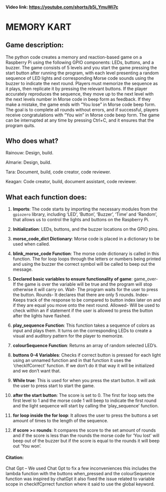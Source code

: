 #### Video link: https://youtube.com/shorts/b5i_YmuWi7c

# MEMORY KART #

## Game description:

The python code creates a memory and reaction-based game on a Raspberry Pi using the following GPIO components: LEDs, buttons, and a buzzer. The game consists of 5 levels and you start the game pressing the start button after running the program, with each level presenting a random sequence of LED lights and corresponding Morse code sounds using the buzzer to indicate the next round. Players must memorize the sequence as it plays, then replicate it by pressing the relevant buttons. If the player accurately reproduces the sequence, they move up to the next level with the next levels number in Morse code in beep form as feedback. If they make a mistake, the game ends with “You lose” in Morse code beep form. The goal is to complete all rounds without errors, and if successful, players receive congratulations with “You win” in Morse code beep form. The game can be interrupted at any time by pressing Ctrl+C, and it ensures that the program quits.

## Who does what?
Rainouw: Design, build.

Almarie: Design, build.

Tara: Document, build, code creator, code reviewer.

Keagan:  Code creator, build, document assistant, code reviewer.


## What each function does:

1. **Imports**: The code starts by importing the necessary modules from the `gpiozero` library, including ‘LED’, ‘Button’, ‘Buzzer’, ‘Time’ and ‘Random’, that allows us to control the lights and buttons on the Raspberry Pi.

2. **Initialization**: LEDs, buttons, and the buzzer locations on the GPIO pins.

3. **morse_code_dict Dictionary**: Morse code is placed in a dictionary to be used when called.

4. **blink_morse_code Function**: The morse code dictionary is called in this function. The for loop loops through the letters or numbers being printed and using the buzzer the correct symbol will be called to beep out the message.

5. **Declared basic variables to ensure functionality of game**: game_over- If the game is over the variable will be true and the program will stop otherwise it will carry on. Wait- The program waits for the user to press the button. Rounds- It declares that there are only 5 rounds. Index- Keeps track of the response to be compared to button index later on and if they are equal you move onto the next round. Allowed- Will be used to check within an if statement if the user is allowed to press the button after the lights have flashed. 

6. **play_sequence Function**: This function takes a sequence of colors as input and plays them. It turns on the corresponding LEDs to create a visual and auditory pattern for the player to memorize.

7. **colourSequence Function**: Returns an array of random selected LED’s.

8. **buttons 0-4 Variables**: Checks if correct button is pressed for each light using an unnamed function and in that function it uses the ‘checkIfCorrect’ function. If we don’t do it that way it will be initialized and we don’t want that.

9. **While true**: This is used for when you press the start button. It will ask the user to press start to start the game. 

10. **after the start button**: The score is set to 0. The first for loop sets the first level to 1 and the morse code 1 will beep to indicate the first round and the light sequence will start by calling the ‘play_sequence’ function.

11. **for loop inside the for loop**: It allows the user to press the buttons a set amount of times to the length of the sequence. 

12. **if score >= rounds**: It compares the score to the set amount of rounds and if the score is less than the rounds the morse code for ‘You lost’ will beep out of the buzzer but if the score is equal to the rounds it will beep out ‘You won’.
 
#### Citation:

Chat Gpt – We used Chat Gpt to fix a few inconveniences this includes the lambda function with the buttons when_pressed and the colourSequence function was inspired by chatGpt it also fixed the issue related to variable scope in checkIfCprrect function where it said to use the global keyword.

